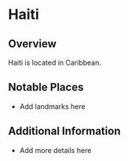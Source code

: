 # Haiti
## Overview
Haiti is located in Caribbean.

## Notable Places
- Add landmarks here

## Additional Information
- Add more details here
